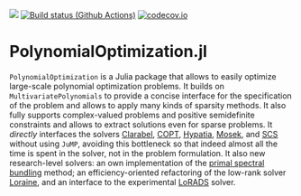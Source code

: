 [![](https://img.shields.io/badge/docs-dev-blue.svg)](https://projekter.github.io/PolynomialOptimization.jl/dev)
[![Build status (Github Actions)](https://github.com/projekter/PolynomialOptimization.jl/workflows/CI/badge.svg)](https://github.com/projekter/PolynomialOptimization.jl/actions)
[![codecov.io](http://codecov.io/github/projekter/PolynomialOptimization.jl/coverage.svg?branch=main)](http://codecov.io/github/projekter/PolynomialOptimization.jl?branch=main)

# PolynomialOptimization.jl

`PolynomialOptimization` is a Julia package that allows to easily optimize large-scale polynomial optimization problems.
It builds on `MultivariatePolynomials` to provide a concise interface for the specification of the problem and allows to apply
many kinds of sparsity methods. It also fully supports complex-valued problems and positive semidefinite constraints and allows
to extract solutions even for sparse problems.
It _directly_ interfaces the solvers [Clarabel](https://github.com/oxfordcontrol/Clarabel.jl),
[COPT](https://www.shanshu.ai/copt), [Hypatia](https://github.com/jump-dev/Hypatia.jl), [Mosek](https://www.mosek.com/), and
[SCS](https://github.com/cvxgrp/scs) without using `JuMP`, avoiding this bottleneck so that indeed almost all the time is spent
in the solver, not in the problem formulation. It also new research-level solvers: an own implementation of the
[primal spectral bundling](https://arxiv.org/abs/2307.07651v1) method; an efficiency-oriented refactoring of the low-rank
solver [Loraine](https://github.com/kocvara/Loraine.jl), and an interface to the experimental
[LoRADS](https://github.com/COPT-Public/LoRADS) solver.